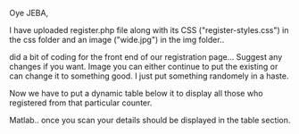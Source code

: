 Oye JEBA,

I have uploaded register.php file along with its CSS ("register-styles.css") in the css folder and an image ("wide.jpg") in the img folder.. 

did a bit of coding for the front end of our registration page... Suggest any changes if you want. Image you can either continue to put the existing or can change it to something good. I just put something randomely in a haste.

Now we have to put a dynamic table below it to display all those who registered from that particular counter.

Matlab.. once you scan your details should be displayed in the table section.
